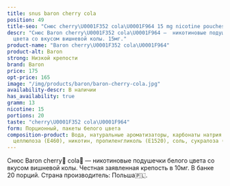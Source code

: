 ```yaml
---
title: snus baron cherry cola
position: 49
title-seo: "Снюс cherry\U0001F352 cola\U0001F964 15 mg nicotine pouches"
descr: "Снюс Baron cherry\U0001F352 cola\U0001F964 –  никотиновые подушечки белого
  цвета со вкусом вишневой колы. 15мг."
product-name: "Baron cherry\U0001F352 cola\U0001F964"
product-alt: Baron
strong: Низкой крепости
brand: Baron
price: 175
opt-price: 165
image: "/img/products/baron/baron-cherry-cola.jpg"
availability-descr: В наличии
has_availability: true
gramm: 13
nicotine: 15
portions: 20
taste: "cherry\U0001F352 cola\U0001F964"
form: Порционный, пакеты белого цвета
composition-product: Вода, натуральные ароматизаторы, карбонаты натрия (E500), микрокристаллическая
  целлюлоза (E460), никотин, пропиленгликоль (E1520), соль, сукралоза (E955)
---
```


Снюс Baron cherry🍒 cola🥤 — никотиновые подушечки белого цвета со вкусом вишневой колы. Честная заявленная крепость в 10мг. В банке 20 порций. Страна производитель: Польша🇵🇱.